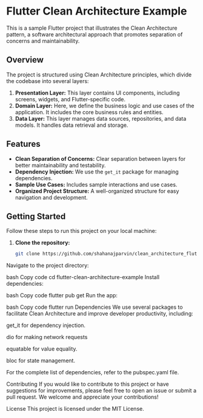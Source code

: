 # Flutter Clean Architecture Example

This is a sample Flutter project that illustrates the Clean Architecture pattern, a software architectural approach that promotes separation of concerns and maintainability.

## Overview

The project is structured using Clean Architecture principles, which divide the codebase into several layers:

1. **Presentation Layer:** This layer contains UI components, including screens, widgets, and Flutter-specific code.
2. **Domain Layer:** Here, we define the business logic and use cases of the application. It includes the core business rules and entities.
3. **Data Layer:** This layer manages data sources, repositories, and data models. It handles data retrieval and storage.

## Features

- **Clean Separation of Concerns:** Clear separation between layers for better maintainability and testability.
- **Dependency Injection:** We use the `get_it` package for managing dependencies.
- **Sample Use Cases:** Includes sample interactions and use cases.
- **Organized Project Structure:** A well-organized structure for easy navigation and development.

## Getting Started

Follow these steps to run this project on your local machine:

1. **Clone the repository:**

   ```bash
   git clone https://github.com/shahanajparvin/clean_architecture_flutter_example.git
Navigate to the project directory:

bash
Copy code
cd flutter-clean-architecture-example
Install dependencies:

bash
Copy code
flutter pub get
Run the app:

bash
Copy code
flutter run
Dependencies
We use several packages to facilitate Clean Architecture and improve developer productivity, including:

get_it for dependency injection.

dio for making network requests

equatable for value equality.

bloc for state management.

For the complete list of dependencies, refer to the pubspec.yaml file.

Contributing
If you would like to contribute to this project or have suggestions for improvements, please feel free to open an issue or submit a pull request. We welcome and appreciate your contributions!

License
This project is licensed under the MIT License.